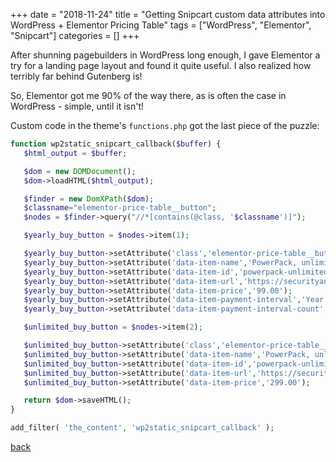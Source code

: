 +++
date = "2018-11-24"
title = "Getting Snipcart custom data attributes into WordPress + Elementor Pricing Table"
tags = ["WordPress", "Elementor", "Snipcart"]
categories = []
+++

After shunning pagebuilders in WordPress long enough, I gave Elementor a try for a landing page layout and found it quite useful. I also realized how terribly far behind Gutenberg is!

So, Elementor got me 90% of the way there, as is often the case in WordPress - simple, until it isn't!

Custom code in the theme's `functions.php` got the last piece of the puzzle:

```php
function wp2static_snipcart_callback($buffer) {
   $html_output = $buffer;

   $dom = new DOMDocument();
   $dom->loadHTML($html_output);

   $finder = new DomXPath($dom);
   $classname="elementor-price-table__button";
   $nodes = $finder->query("//*[contains(@class, '$classname')]");

   $yearly_buy_button = $nodes->item(1);

   $yearly_buy_button->setAttribute('class','elementor-price-table__button elementor-button elementor-size-md snipcart-add-item');                                                                
   $yearly_buy_button->setAttribute('data-item-name','PowerPack, unlimited sites, yearly');
   $yearly_buy_button->setAttribute('data-item-id','powerpack-unlimited-yearly');
   $yearly_buy_button->setAttribute('data-item-url','https://securityandperformance.com/');
   $yearly_buy_button->setAttribute('data-item-price','99.00');
   $yearly_buy_button->setAttribute('data-item-payment-interval','Year');
   $yearly_buy_button->setAttribute('data-item-payment-interval-count','1');

   $unlimited_buy_button = $nodes->item(2);

   $unlimited_buy_button->setAttribute('class','elementor-price-table__button elementor-button elementor-size-md snipcart-add-item');                                                             
   $unlimited_buy_button->setAttribute('data-item-name','PowerPack, unlimited sites, lifetime');
   $unlimited_buy_button->setAttribute('data-item-id','powerpack-unlimited-lifetime');
   $unlimited_buy_button->setAttribute('data-item-url','https://securityandperformance.com/');
   $unlimited_buy_button->setAttribute('data-item-price','299.00');

   return $dom->saveHTML();
}

add_filter( 'the_content', 'wp2static_snipcart_callback' );

```




[back](/)
